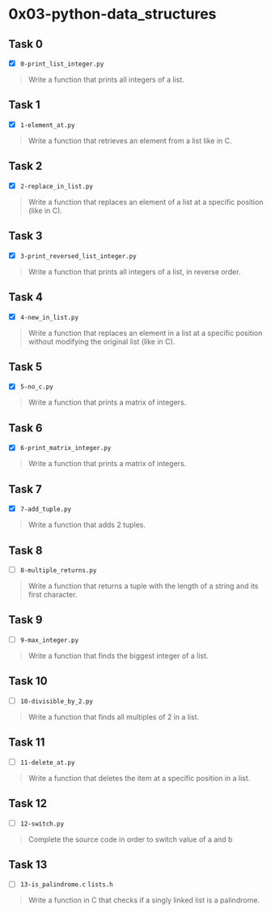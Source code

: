 # 0x03-python-data_structures

## Task 0
- [x] `0-print_list_integer.py`
> Write a function that prints all integers of a list.

## Task 1
- [x] `1-element_at.py`
> Write a function that retrieves an element from a list like in C.

## Task 2
- [x] `2-replace_in_list.py`
> Write a function that replaces an element of a list
> at a specific position (like in C).

## Task 3
- [x] `3-print_reversed_list_integer.py`
> Write a function that prints all integers of a list,
> in reverse order.

## Task 4
- [x] `4-new_in_list.py`
> Write a function that replaces an element in a list
> at a specific position without modifying the original
> list (like in C).

## Task 5
- [x] `5-no_c.py`
> Write a function that prints a matrix of integers.

## Task 6
- [x] `6-print_matrix_integer.py`
> Write a function that prints a matrix of integers.

## Task 7
- [x] `7-add_tuple.py`
> Write a function that adds 2 tuples.

## Task 8
- [ ] `8-multiple_returns.py`
> Write a function that returns a tuple with the length
> of a string and its first character.

## Task 9
- [ ] `9-max_integer.py`
> Write a function that finds the biggest integer of a list.

## Task 10
- [ ] `10-divisible_by_2.py`
> Write a function that finds all multiples of 2 in a list.

## Task 11
- [ ] `11-delete_at.py`
> Write a function that deletes the item at a specific position in a list.

## Task 12
- [ ] `12-switch.py`
> Complete the source code in order to switch value of a and b

## Task 13
- [ ] `13-is_palindrome.c` `lists.h`
> Write a function in C that checks if a singly linked list is a palindrome.
